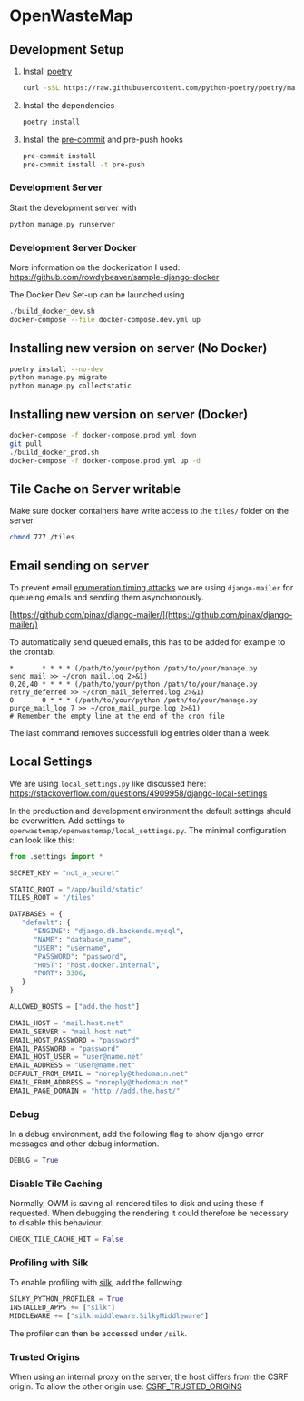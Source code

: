 # OpenWasteMap

## Development Setup

1. Install [poetry](https://github.com/python-poetry/poetry)
   ```bash
   curl -sSL https://raw.githubusercontent.com/python-poetry/poetry/master/install-poetry.py | python -
   ```
1. Install the dependencies
   ```bash
   poetry install
   ```
1. Install the [pre-commit](https://github.com/pre-commit/pre-commit) and pre-push hooks
   ```bash
   pre-commit install
   pre-commit install -t pre-push
   ```

### Development Server

Start the development server with
```bash
python manage.py runserver
```

### Development Server Docker
More information on the dockerization I used:
https://github.com/rowdybeaver/sample-django-docker

The Docker Dev Set-up can be launched using
```bash
./build_docker_dev.sh
docker-compose --file docker-compose.dev.yml up
```

## Installing new version on server (No Docker)
```bash
poetry install --no-dev
python manage.py migrate
python manage.py collectstatic
```

## Installing new version on server (Docker)
```bash
docker-compose -f docker-compose.prod.yml down
git pull
./build_docker_prod.sh
docker-compose -f docker-compose.prod.yml up -d
```

## Tile Cache on Server writable
Make sure docker containers have write access to the `tiles/` folder on the server.

```bash
chmod 777 /tiles
```

## Email sending on server
To prevent email [enumeration timing attacks](https://docs.djangoproject.com/en/3.1/topics/auth/default/#django.contrib.auth.views.PasswordResetView) we are using `django-mailer` for queueing emails and sending them asynchronously.

[https://github.com/pinax/django-mailer/](https://github.com/pinax/django-mailer/)

To automatically send queued emails, this has to be added for example to the crontab:
```
*       * * * * (/path/to/your/python /path/to/your/manage.py send_mail >> ~/cron_mail.log 2>&1)
0,20,40 * * * * (/path/to/your/python /path/to/your/manage.py retry_deferred >> ~/cron_mail_deferred.log 2>&1)
0       0 * * * (/path/to/your/python /path/to/your/manage.py purge_mail_log 7 >> ~/cron_mail_purge.log 2>&1)
# Remember the empty line at the end of the cron file
```
The last command removes successfull log entries older than a week.

## Local Settings
We are using `local_settings.py` like discussed here:
https://stackoverflow.com/questions/4909958/django-local-settings

In the production and development environment the default settings should be overwritten.
Add settings to `openwastemap/openwastemap/local_settings.py`.
The minimal configuration can look like this:

```python
from .settings import *

SECRET_KEY = "not_a_secret"

STATIC_ROOT = "/app/build/static"
TILES_ROOT = "/tiles"

DATABASES = {
   "default": {
      "ENGINE": "django.db.backends.mysql",
      "NAME": "database_name",
      "USER": "username",
      "PASSWORD": "password",
      "HOST": "host.docker.internal",
      "PORT": 3306,
   }
}

ALLOWED_HOSTS = ["add.the.host"]

EMAIL_HOST = "mail.host.net"
EMAIL_SERVER = "mail.host.net"
EMAIL_HOST_PASSWORD = "password"
EMAIL_PASSWORD = "password"
EMAIL_HOST_USER = "user@name.net"
EMAIL_ADDRESS = "user@name.net"
DEFAULT_FROM_EMAIL = "noreply@thedomain.net"
EMAIL_FROM_ADDRESS = "noreply@thedomain.net"
EMAIL_PAGE_DOMAIN = "http://add.the.host/"
```

### Debug
In a debug environment, add the following flag to show django error messages and other debug information.
```python
DEBUG = True
```

### Disable Tile Caching
Normally, OWM is saving all rendered tiles to disk and using these if requested.
When debugging the rendering it could therefore be necessary to disable this behaviour.
```python
CHECK_TILE_CACHE_HIT = False
```

### Profiling with Silk
To enable profiling with [silk](https://github.com/jazzband/django-silk), add the following:
```python
SILKY_PYTHON_PROFILER = True
INSTALLED_APPS += ["silk"]
MIDDLEWARE += ["silk.middleware.SilkyMiddleware"]
```
The profiler can then be accessed under `/silk`.

### Trusted Origins
When using an internal proxy on the server, the host differs from the CSRF origin.
To allow the other origin use: [CSRF_TRUSTED_ORIGINS](https://docs.djangoproject.com/en/3.2/ref/settings/#csrf-trusted-origins)